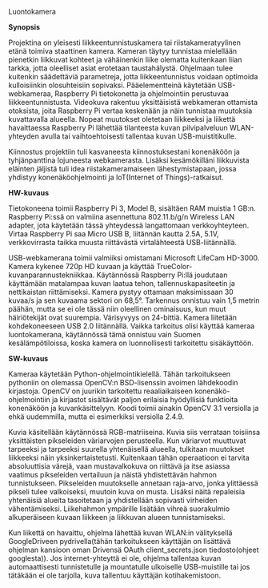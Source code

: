 Luontokamera

<b>Synopsis</b>

Projektina on yleisesti liikkeentunnistuskamera tai riistakameratyylinen etänä toimiva staattinen kamera. Kameran täytyy tunnistaa mielellään pienetkin liikkuvat kohteet ja vähäinenkin liike olematta kuitenkaan liian tarkka, jotta oleelliset asiat erotetaan taustahälystä. Ohjelmaan tulee kuitenkin säädettäviä parametreja, jotta liikkeentunnistus voidaan optimoida kulloisiinkin olosuhteisiin sopivaksi.  	Pääelementteinä käytetään USB-webkameraa, Raspberry Pi tietokonetta ja ohjelmointiin perustuvaa liikkeentunnistusta. Videokuva rakentuu yksittäisistä webkameran ottamista otoksista, joita Raspberry Pi vertaa keskenään ja näin tunnistaa muutoksia kuvattavalla alueella. Nopeat muutokset oletetaan liikkeeksi ja liikettä havaittaessa Raspberry Pi lähettää tilanteesta kuvan pilvipalveluun WLAN-yhteyden avulla tai vaihtoehtoisesti tallentaa kuvan USB-muistitikulle.

Kiinnostus projektiin tuli kasvaneesta kiinnostuksestani konenäköön ja tyhjänpanttina lojuneesta webkamerasta. Lisäksi kesämökilläni liikkuvista eläinten jäljistä tuli idea riistakameramaiseen lähestymistapaan, jossa yhdistyy konenäköohjelmointi ja IoT(Internet of Things)-ratkaisut.

<b>HW-kuvaus</b>

Tietokoneena toimii Raspberry Pi 3, Model B, sisältäen RAM muistia 1 GB:n. Raspberry Pi:ssä on valmiina asennettuna 802.11.b/g/n Wireless LAN adapter, jota käytetään tässä yhteydessä langattomaan verkkoyhteyteen. Virtaa Raspberry Pi saa Micro USB B, liitännän kautta 2.5A, 5.1V, verkkovirrasta taikka muusta riittävästä virtalähteestä USB-liitännällä. 

USB-webkamerana toimii valmiiksi omistamani Microsoft LifeCam HD-3000. Kamera kykenee 720p HD kuvaan ja käyttää TrueColor-kuvanparannustekniikkaa. Käytännössä Raspberry Pi:llä joudutaan käyttämään matalampaa kuvan laatua tehon, tallennuskapasiteetin ja nettikaistan riittämiseksi. Kamera pystyy ottamaan maksimissaan 30 kuvaa/s ja sen kuvaama sektori on 68,5°. Tarkennus onnistuu vain 1,5 metrin päähän, mutta se ei ole tässä niin oleellinen ominaisuus, kun muut häiriötekijät ovat suurempia. Värisyvyys on 24-bittiä. Kamera liitetään kohdekoneeseen USB 2.0 liitännällä. Vaikka tarkoitus olisi käyttää kameraa luontokamerana, käytännössä tämä onnistuu vain Suomen kesälämpötiloissa, koska kamera on luonnollisesti tarkoitettu sisäkäyttöön.

<b>SW-kuvaus</b>

Kameraa käytetään Python-ohjelmointikielellä. Tähän tarkoitukseen pythoniin on olemassa OpenCV:n BSD-lisenssin avoimen lähdekoodin kirjastoja. OpenCV on juurikin tarkoitettu reaaliaikaiseen konenäkö-ohjelmointiin ja kirjastot sisältävät paljon erilaisia hyödyllisiä funktioita konenäköön ja kuvankäsittelyyn. Koodi toimii ainakin OpenCV 3.1 versiolla ja ehkä uudemmilla, mutta ei esimerkiksi versiolla 2.4.9. 

Kuvia käsitellään käytännössä RGB-matriiseina. Kuvia siis verrataan toisiinsa yksittäisten pikseleiden väriarvojen perusteella. Kun väriarvot muuttuvat tarpeeksi ja tarpeeksi suurella yhtenäisellä alueella, tulkitaan muutokset liikkeeksi näin yksinkertaistetusti. Kuitenkaan tähän operaatioon ei tarvita absoluuttisia värejä, vaan mustavalkokuva on riittävä ja itse asiassa vaatimus pikseleiden vertailuun ja näistä yhdistettävän hahmon tunnistukseen. Pikseleiden muutokselle annetaan raja-arvo, jonka ylittäessä pikseli tulee valkoiseksi, muutoin kuva on musta. Lisäksi näitä repaleisia yhtenäisiä alueita tasoitetaan ja yhdistellään sopivasti virheiden vähentämiseksi. Liikehahmon ympärille lisätään vihreä suorakulmio alkuperäiseen kuvaan liikkeen ja liikkuvan alueen tunnistamiseksi.

Kun liikettä on havaittu, ohjelma lähettää kuvan WLAN:in välityksellä GoogleDriveen pydrivella(tähän tarkoitukseen käyttäjän on lisättävä ohjelman kansioon oman Drivensä OAuth client_secrets.json tiedosto(ohjeet googlesta)). Jos internet-yhteyttä ei ole, ohjelma tallentaa kuvan automaattisesti tunnistetulle ja mountatulle ulkoiselle USB-muistille tai jos tätäkään ei ole tarjolla, kuva tallentuu käyttäjän kotihakemistoon.
